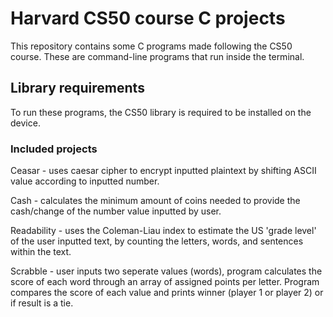 # Harvard CS50 course C projects
This repository contains some C programs made following the CS50 course. These are command-line programs that run inside the terminal. 

## Library requirements
To run these programs, the CS50 library is required to be installed on the device. 

### Included projects
Ceasar - uses caesar cipher to encrypt inputted plaintext by shifting ASCII value according to inputted number. 

Cash - calculates the minimum amount of coins needed to provide the cash/change of the number value inputted by user. 

Readability - uses the Coleman-Liau index to estimate the US 'grade level' of the user inputted text, by counting the letters, words, and sentences within the text. 

Scrabble - user inputs two seperate values (words), program calculates the score of each word through an array of assigned points per letter. Program compares 
the score of each value and prints winner (player 1 or player 2) or if result is a tie. 


